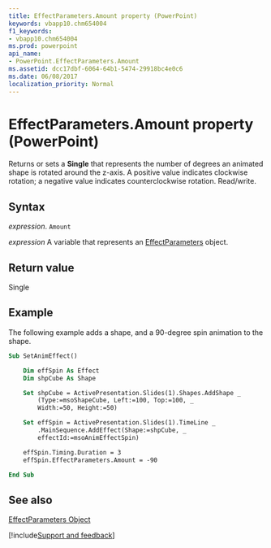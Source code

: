 ```yaml
---
title: EffectParameters.Amount property (PowerPoint)
keywords: vbapp10.chm654004
f1_keywords:
- vbapp10.chm654004
ms.prod: powerpoint
api_name:
- PowerPoint.EffectParameters.Amount
ms.assetid: dcc17dbf-6064-64b1-5474-29918bc4e0c6
ms.date: 06/08/2017
localization_priority: Normal
---
```



# EffectParameters.Amount property (PowerPoint)

Returns or sets a **Single** that represents the number of degrees an animated shape is rotated around the z-axis. A positive value indicates clockwise rotation; a negative value indicates counterclockwise rotation. Read/write.


## Syntax

_expression_. `Amount`

_expression_ A variable that represents an [EffectParameters](PowerPoint.EffectParameters.md) object.


## Return value

Single


## Example

The following example adds a shape, and a 90-degree spin animation to the shape.


```vb
Sub SetAnimEffect()

    Dim effSpin As Effect
    Dim shpCube As Shape

    Set shpCube = ActivePresentation.Slides(1).Shapes.AddShape _
        (Type:=msoShapeCube, Left:=100, Top:=100, _
        Width:=50, Height:=50)

    Set effSpin = ActivePresentation.Slides(1).TimeLine _
        .MainSequence.AddEffect(Shape:=shpCube, _
        effectId:=msoAnimEffectSpin)

    effSpin.Timing.Duration = 3
    effSpin.EffectParameters.Amount = -90

End Sub
```


## See also


[EffectParameters Object](PowerPoint.EffectParameters.md)

[!include[Support and feedback](~/includes/feedback-boilerplate.md)]